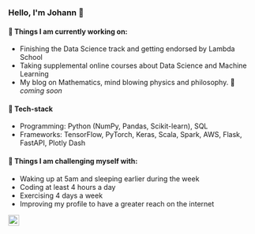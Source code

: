 ### Hello, I'm Johann 👋


#### 🔭 Things I am currently working on: 
- Finishing the Data Science track and getting endorsed by Lambda School
- Taking supplemental online courses about Data Science and Machine Learning 
- My blog on Mathematics, mind blowing physics and philosophy. 🚀 *coming soon*

#### :genie: Tech-stack
- Programming: Python (NumPy, Pandas, Scikit-learn), SQL 
- Frameworks: TensorFlow, PyTorch, Keras, Scala, Spark, AWS,  Flask, FastAPI, Plotly Dash

#### :muscle: Things I am challenging myself with:
- Waking up at 5am and sleeping earlier during the week
- Coding at least 4 hours a day
- Exercising 4 days a week
- Improving my profile to have a greater reach on the internet 

<a href="https://linktr.ee/Johann_augustine"><img align="left" alt="Johann linktree" width="22px" src="https://www.flaticon.com/svg/static/icons/svg/41/41991.svg"/></a>


<!--
**DataLovecraft/DataLovecraft** is a ✨ _special_ ✨ repository because its `README.md` (this file) appears on your GitHub profile.


